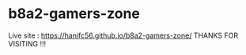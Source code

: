 # b8a2-gamers-zone
Live site :
https://hanifc56.github.io/b8a2-gamers-zone/
THANKS FOR VISITING !!!

